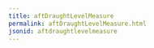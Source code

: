 ```yaml
---
title: aftDraughtLevelMeasure
permalink: aftDraughtLevelMeasure.html
jsonid: aftdraughtlevelmeasure
---
```

